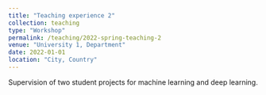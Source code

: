 ```yaml
---
title: "Teaching experience 2"
collection: teaching
type: "Workshop"
permalink: /teaching/2022-spring-teaching-2
venue: "University 1, Department"
date: 2022-01-01
location: "City, Country"
---
```


Supervision of two student projects for machine learning and deep learning.

